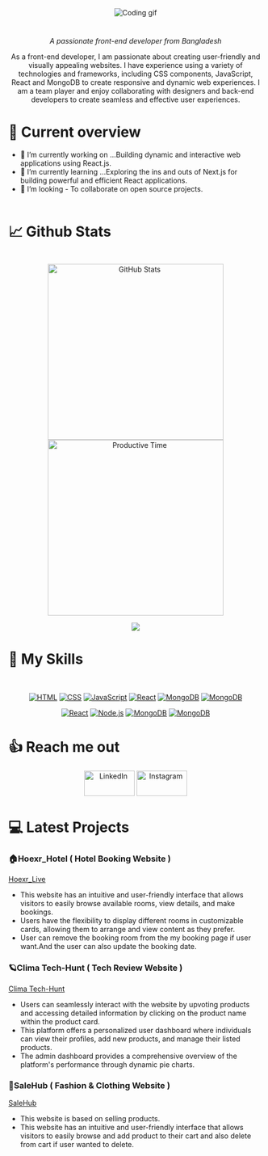 <div align="center">
  <img src="https://i.ibb.co/qxgZL7Y/GIthub-cover.png" alt="Coding gif" title="Coding gif" >
</div>
<div align="center">

#

*A passionate front-end developer from Bangladesh*

As a front-end developer, I am passionate about creating user-friendly and visually appealing websites. I have experience using a variety of technologies and frameworks, including CSS components, JavaScript, React and MongoDB to create responsive and dynamic web experiences. I am a team player and enjoy collaborating with designers and back-end developers to create seamless and effective user experiences.
</div>

# 👀 Current overview

- 🔭 I’m currently working on ...Building dynamic and interactive web applications using React.js.
- 🌱 I’m currently learning ...Exploring the ins and outs of Next.js for building powerful and efficient React applications.
- 👯 I’m looking - To collaborate on open source projects. <br> <br>

# 📈 Github Stats

<br>

<div align="center">

  <!-- [![GitHub Streak](https://github-readme-streak-stats.herokuapp.com?user=Saifulkhandaker&theme=dark)](https://git.io/streak-stats) -->
</div>

<div align="center">

<img src="http://github-profile-summary-cards.vercel.app/api/cards/stats?username=Saifulkhandaker&theme=dark" alt="GitHub Stats" width="348">
<img src="http://github-profile-summary-cards.vercel.app/api/cards/most-commit-language?username=Saifulkhandaker&theme=dark" alt="Productive Time" width="348">

</div>

<div align="center">

![](http://github-profile-summary-cards.vercel.app/api/cards/profile-details?username=Saifulkhandaker&theme=dark)
</div>

# 🎯 My Skills

<div align="center"> <br>

[![HTML](https://skillicons.dev/icons?i=html)](https://skillicons.dev)
[![CSS](https://skillicons.dev/icons?i=css)](https://skillicons.dev)
[![JavaScript](https://skillicons.dev/icons?i=js)](https://skillicons.dev)
[![React](https://skillicons.dev/icons?i=react)](https://skillicons.dev)
[![MongoDB](https://skillicons.dev/icons?i=tailwind)](https://skillicons.dev)
[![MongoDB](https://skillicons.dev/icons?i=bootstrap)](https://skillicons.dev)
<br>

[![React](https://skillicons.dev/icons?i=expressjs)](https://skillicons.dev)
[![Node.js](https://skillicons.dev/icons?i=mongodb)](https://skillicons.dev)
[![MongoDB](https://skillicons.dev/icons?i=firebase)](https://skillicons.dev)
[![MongoDB](https://skillicons.dev/icons?i=figma)](https://skillicons.dev)

</div>

# 👍 Reach me out

<div align="center">

<a href="https://www.linkedin.com/in/saiful-khandaker67/"><img src="https://i.ibb.co/grT3k50/1614895141102.png" alt="LinkedIn" width="100" height="50"></a>
<a href="https://www.instagram.com/saiful_khandaker.67/"><img src="https://i.ibb.co/Jp891vf/Instagram-name-logo-transparent-PNG.png" alt="Instagram" width="100" height="50"></a>

</div>


# 💻 Latest Projects
### 🏠Hoexr_Hotel ( Hotel Booking Website ) <br>
[Hoexr_Live](https://hotel-boo-c51b7.web.app/) <br>
- This website has an intuitive and user-friendly interface that allows visitors to easily browse available rooms, view details, and make bookings.
- Users have the flexibility to display different rooms in customizable cards, allowing them to arrange and view content as they prefer.
- User can remove the booking room from the my booking page if user want.And the user can also update the booking date. <br>

### 🪐Clima Tech-Hunt ( Tech Review Website ) <br>
[Clima Tech-Hunt](https://tech-product-51c1d.web.app/) <br>
- Users can seamlessly interact with the website by upvoting products and accessing detailed information by clicking on the product name within the product card.
-  This platform offers a personalized user dashboard where individuals can view their profiles, add new products, and manage their listed products.
- The admin dashboard provides a comprehensive overview of the platform's performance through dynamic pie charts. <br>

### 🛒SaleHub ( Fashion & Clothing Website ) <br>
[SaleHub](https://sale-hub-fea0c.web.app/) <br>
- This website is based on selling products.
- This website has an intuitive and user-friendly interface that allows visitors to easily browse and add product to their cart and also delete from cart if user wanted to delete. <br>
